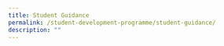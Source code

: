 ```yaml
---
title: Student Guidance
permalink: /student-development-programme/student-guidance/
description: ""
---
```

